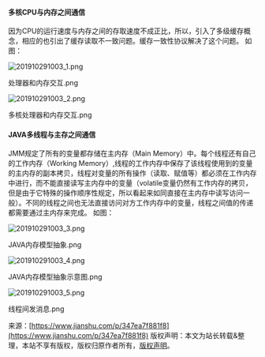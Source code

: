 

  

#### 多核CPU与内存之间通信

因为CPU的运行速度与内存之间的存取速度不成正比，所以，引入了多级缓存概念，相应的也引出了缓存读取不一致问题。缓存一致性协议解决了这个问题。
如图：

![201910291003\_1.png](https://gitee.com/hezhiyuan007/java-study/raw/master/images/JMM/a174c6d9-f591-42e6-a9b6-ced427c8d971.png)

处理器和内存交互.png

![201910291003\_2.png](https://gitee.com/hezhiyuan007/java-study/raw/master/images/JMM/d052744a-d813-495f-a2cf-b823e7a1efe3.png)

多核处理器和内存交互.png

#### JAVA多线程与主存之间通信

JMM规定了所有的变量都存储在主内存（Main Memory）中。每个线程还有自己的工作内存（Working Memory）,线程的工作内存中保存了该线程使用到的变量的主内存的副本拷贝，线程对变量的所有操作（读取、赋值等）都必须在工作内存中进行，而不能直接读写主内存中的变量（volatile变量仍然有工作内存的拷贝，但是由于它特殊的操作顺序性规定，所以看起来如同直接在主内存中读写访问一般）。不同的线程之间也无法直接访问对方工作内存中的变量，线程之间值的传递都需要通过主内存来完成。
如图：

![201910291003\_3.png](https://gitee.com/hezhiyuan007/java-study/raw/master/images/JMM/eef996d7-994f-49ca-b8a0-d00059f67971.png)

JAVA内存模型抽象.png

![201910291003\_4.png](https://gitee.com/hezhiyuan007/java-study/raw/master/images/JMM/43432560-f384-4661-b266-4d2ae81dc0e4.png)

JAVA内存模型抽象示意图.png

![201910291003\_5.png](https://gitee.com/hezhiyuan007/java-study/raw/master/images/JMM/6925106d-e5e0-40a7-b1dd-8ffb19dd0467.png)

线程间发消息.png

来源：[https://www.jianshu.com/p/347ea7f881f8](https://www.jianshu.com/p/347ea7f881f8)
版权声明：本文为站长转载&整理，本站不享有版权，版权归原作者所有，[版权声明](https://gitee.com/hezhiyuan007/java-notes/raw/master/disclaimer.md)。



